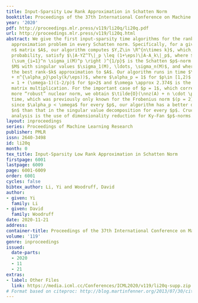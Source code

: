 ```yaml
---
title: Input-Sparsity Low Rank Approximation in Schatten Norm
booktitle: Proceedings of the 37th International Conference on Machine Learning
year: '2020'
pdf: http://proceedings.mlr.press/v119/li20q/li20q.pdf
url: http://proceedings.mlr.press/v119/li20q.html
abstract: We give the first input-sparsity time algorithms for the rank-$k$ low rank
  approximation problem in every Schatten norm. Specifically, for a given $n\times
  n$ matrix $A$, our algorithm computes $Y,Z\in \R^{n\times k}$, which, with high
  probability, satisfy $\|A-YZ^T\|_p \leq (1+\eps)\|A-A_k\|_p$, where $\|M\|_p = \left
  (\sum_{i=1}^n \sigma_i(M)^p \right )^{1/p}$ is the Schatten $p$-norm of a matrix
  $M$ with singular values $\sigma_1(M), \ldots, \sigma_n(M)$, and where $A_k$ is
  the best rank-$k$ approximation to $A$. Our algorithm runs in time $\tilde{O}(\nnz(A)
  + n^{\alpha_p}\poly(k/\eps))$, where $\alpha_p = 1$ for $p\in [1,2)$ and $\alpha_p
  = 1 + (\omega-1)(1-2/p)$ for $p>2$ and $\omega \approx 2.374$ is the exponent of
  matrix multiplication. For the important case of $p = 1$, which corresponds to the
  more “robust” nuclear norm, we obtain $\tilde{O}(\nnz(A) + n \cdot \poly(k/\epsilon))$
  time, which was previously only known for the Frobenius norm $(p = 2)$. Moreover,
  since $\alpha_p < \omega$ for every $p$, our algorithm has a better dependence on
  $n$ than that in the singular value decomposition for every $p$. Crucial to our
  analysis is the use of dimensionality reduction for Ky-Fan $p$-norms.
layout: inproceedings
series: Proceedings of Machine Learning Research
publisher: PMLR
issn: 2640-3498
id: li20q
month: 0
tex_title: Input-Sparsity Low Rank Approximation in Schatten Norm
firstpage: 6001
lastpage: 6009
page: 6001-6009
order: 6001
cycles: false
bibtex_author: Li, Yi and Woodruff, David
author:
- given: Yi
  family: Li
- given: David
  family: Woodruff
date: 2020-11-21
address: 
container-title: Proceedings of the 37th International Conference on Machine Learning
volume: '119'
genre: inproceedings
issued:
  date-parts:
  - 2020
  - 11
  - 21
extras:
- label: Other Files
  link: https://media.icml.cc/Conferences/ICML2020/v119/li20q-supp.zip
# Format based on citeproc: http://blog.martinfenner.org/2013/07/30/citeproc-yaml-for-bibliographies/
---
```

